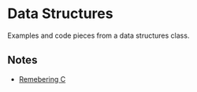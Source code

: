 # Data Structures
Examples and code pieces from a data structures class.

## Notes
- [Remebering C](https://github.com/izaiasmachado/imersao-em-ciencia-de-dados/blob/main/notes/remembering_c.md)
